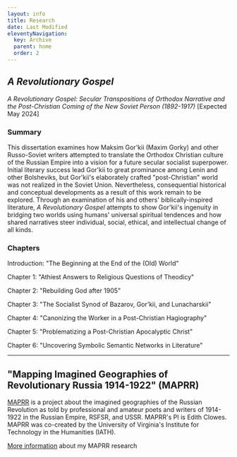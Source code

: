 ```yaml
---
layout: info
title: Research
date: Last Modified
eleventyNavigation:
  key: Archive 
  parent: home
  order: 2
---
```

## _A Revolutionary Gospel_
*A Revolutionary Gospel: Secular Transpositions of Orthodox Narrative and the Post-Christian Coming of the New Soviet Person (1892-1917)* [Expected May 2024]

### Summary
This dissertation examines how Maksim Gor'kii (Maxim Gorky) and other Russo-Soviet writers attempted to translate the Orthodox Christian culture of the Russian Empire into a vision for a future secular socialist superpower. Initial literary success lead Gor'kii to great prominance among Lenin and other Bolsheviks, but Gor'kii's elaborately crafted "post-Christian" world was not realized in the Soviet Union. Nevertheless, consequential historical and conceptual developments as a result of this work remain to be explored. Through an examination of his and others' biblically-inspired literature, *A Revolutionary Gospel* attempts to show Gor'kii's ingenuity in bridging two worlds using humans' universal spiritual tendences and how shared narratives steer individual, social, ethical, and intellectual change of all kinds.

### Chapters
Introduction: "The Beginning at the End of the (Old) World"

Chapter 1: "Athiest Answers to Religious Questions of Theodicy"

Chapter 2: "Rebuilding God after 1905"

Chapter 3: "The Socialist Synod of Bazarov, Gor’kii, and Lunacharskii"

Chapter 4: "Canonizing the Worker in a Post-Christian Hagiography"

Chapter 5: "Problematizing a Post-Christian Apocalyptic Christ"

Chapter 6: "Uncovering Symbolic Semantic Networks in Literature"

<!-- [More information](/revgospel.html) about my dissertation research -->

<hr>

<!-- ## The Digital Humanities and Natural Language Processing for Russian Literature

[More information](/digihums.html) about my DH research

<hr> -->

## "Mapping Imagined Geographies of Revolutionary Russia 1914-1922" (MAPRR)
[MAPRR](https://maprr.iath.virginia.edu/) is a project about the imagined geographies of the Russian Revolution as told by professional and amateur poets and writers of 1914-1922 in the Russian Empire, RSFSR, and USSR. MAPRR's PI is Edith Clowes. MAPRR was co-created by the University of Virginia's Institute for Technology in the Humanities (IATH). 

[More information](/maprr.html) about my MAPRR research